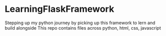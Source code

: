 # LearningFlaskFramework
Stepping up my python journey by picking up this framework to lern and build alongside
This repo contains files across python, html, css, javascript
